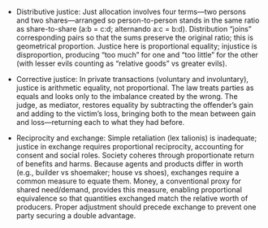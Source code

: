 - Distributive justice: Just allocation involves four terms—two persons and two shares—arranged so person-to-person stands in the same ratio as share-to-share (a:b = c:d; alternando a:c = b:d). Distribution “joins” corresponding pairs so that the sums preserve the original ratio; this is geometrical proportion. Justice here is proportional equality; injustice is disproportion, producing “too much” for one and “too little” for the other (with lesser evils counting as “relative goods” vs greater evils).

- Corrective justice: In private transactions (voluntary and involuntary), justice is arithmetic equality, not proportional. The law treats parties as equals and looks only to the imbalance created by the wrong. The judge, as mediator, restores equality by subtracting the offender’s gain and adding to the victim’s loss, bringing both to the mean between gain and loss—returning each to what they had before.

- Reciprocity and exchange: Simple retaliation (lex talionis) is inadequate; justice in exchange requires proportional reciprocity, accounting for consent and social roles. Society coheres through proportionate return of benefits and harms. Because agents and products differ in worth (e.g., builder vs shoemaker; house vs shoes), exchanges require a common measure to equate them. Money, a conventional proxy for shared need/demand, provides this measure, enabling proportional equivalence so that quantities exchanged match the relative worth of producers. Proper adjustment should precede exchange to prevent one party securing a double advantage.